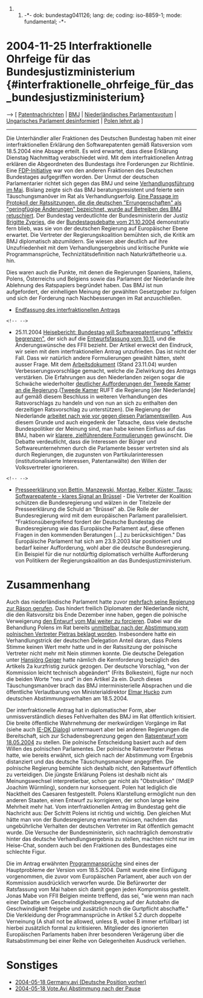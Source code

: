 1.  1.  -\*- dok: bundestag041126; lang: de; coding: iso-8859-1; mode:
        fundamental; -\*-

# 2004-11-25 Interfraktionelle Ohrfeige für das Bundesjustizministerium {#interfraktionelle_ohrfeige_für_das_bundesjustizministerium}

\--\> \[ [ Patentnachrichten](SwpatcninoDe "wikilink") \| [
BMJ](SwpatbmjDe "wikilink") \| [ Niederländisches
Parlamentsvotum](NlMot040701En "wikilink") \| [ Ungarisches Parlament
desinformiert](SwpathuEn "wikilink") \| [ Polen lehnt
ab](Polon0411De "wikilink") \]

------------------------------------------------------------------------

Die Unterhändler aller Fraktionen des Deutschen Bundestag haben mit
einer interfraktionellen Erklärung den Softwarepatenten gemäß
Ratsversion vom 18.5.2004 eine Absage erteilt. Es wird erwartet, dass
diese Erklärung Dienstag Nachmittag verabschiedet wird. Mit dem
interfraktionellen Antrag erklären die Abgeordneten des Bundestags ihre
Forderungen zur Richtlinie. Eine
[FDP-Initiative](http://swpat.ffii.org/papiere/europarl0309/fdp0405/index.de.html "wikilink")
war von den anderen Fraktionen des Deutschen Bundestages aufgegriffen
worden. Der Unmut der deutschen Parlamentarier richtet sich gegen das
BMJ und seine [ Verhandlungsführung im Mai](ConsDe040518De "wikilink").
Bislang zeigte sich das BMJ beratungsresistent und feierte sein
Täuschungsmanöver im Rat als Verhandlungserfolg. [ Eine Passage im
Protokoll der Ratssitzungen, die die deutschen \"Errungenschaften\" als
\"geringfügige Änderungen\" bezeichnet, wurde auf Betreiben des BMJ
retuschiert](Cons040707En "wikilink"). Der Bundestag verdeutlichte der
Bundesministerin der Justiz [ Brigitte
Zypries](BrigitteZypriesDe "wikilink"), die der [Bundestagsdebatte vom
21.10.2004](http://dip.bundestag.de/btp/15/15132.pdf "wikilink")
demonstrativ fern blieb, was sie von der deutschen Regierung auf
Europäischer Ebene erwartet. Die Vertreter der Regierungskoalition
bemühten sich, die Kritik am BMJ diplomatisch abzumildern. Sie wiesen
aber deutlich auf ihre Unzufriedenheit mit dem Verhandlungsergebnis und
kritische Punkte wie Programmansprüche, Technizitätsdefinition nach
Naturkräftetheorie u.a. hin.

Dies waren auch die Punkte, mit denen die Regierungen Spaniens,
Italiens, Polens, Österreichs und Belgiens sowie das Parlament der
Niederlande ihre Ablehnung des Ratspapiers begründet haben. Das BMJ ist
nun aufgefordert, der einhelligen Meinung der gewählten Gesetzgeber zu
folgen und sich der Forderung nach Nachbesserungen im Rat anzuschließen.

-   [Endfassung des interfraktionellen
    Antrags](http://www.kelber.de/doks/InterfraktionelleAntrag-Softwarepatente-Endfassung.pdf "wikilink")

```{=html}
<!-- -->
```
-   25.11.2004 [Heisebericht: Bundestag will Softwarepatentierung
    \"effektiv
    begrenzen\"](http://www.heise.de/newsticker/meldung/53663 "wikilink"),
    der sich auf die [Entwurfsfassung vom
    10.11.](http://swpat.ffii.org/papers/bundestag0411/bundestag0411interfraktionell.pdf "wikilink")
    und die Änderungswünsche des FFII bezieht. Der Artikel erweckt den
    Eindruck, wir seien mit dem interfraktionellen Antrag unzufrieden.
    Das ist nicht der Fall. Dass wir natürlich andere Formulierungen
    gewählt hätten, steht ausser Frage. Mit dem
    [Arbeitsdokument](http://swpat.ffii.org/papiere/bundestag0411/bundestag0411.pdf "wikilink")
    (Stand 23.11.04) wurden Verbesserungsvorschläge gemacht, welche die
    Zielwirkung des Antrags verstärken. Die Erfahrungen aus den
    Niederlanden zeigen sogar die Schwäche wiederholter [ deutlicher
    Aufforderungen der Tweede Kamer an die
    Regierung](NlMot040701En "wikilink").([Tweede Kamer](Die "wikilink")
    RUFT die Regierung \[der Niederlande\] auf gemäß diesem Beschluss in
    weiteren Verhandlungen des Ratsvorschlags zu handeln und von nun an
    sich zu enthalten den derzeitigen Ratsvorschlag zu unterstützen).
    Die Regierung der Niederlande [ arbeitet nach wie vor gegen diesen
    Parlamentswillen](Nlpl0411En "wikilink"). Aus diesem Grunde und auch
    eingedenk der Tatsache, dass viele deutsche Bundespolitiker der
    Meinung sind, man habe keinen Einfluss auf das BMJ, haben wir
    [klarere, zielführendere
    Formulierungen](http://swpat.ffii.org/papiere/bundestag0411/bundestag0411.pdf "wikilink")
    gewünscht. Die Debatte verdeutlicht, dass die Interessen der Bürger
    und Softwareunternehmen durch die Parlamente besser vertreten sind
    als durch Regierungen, die zugunsten von Partikularinteressen
    (institutionalisierte Interessen, Patentanwälte) den Willen der
    Volksvertreter ignorieren.

```{=html}
<!-- -->
```
-   [Presseerklärung von Bettin, Manzewski, Montag, Kelber, Küster,
    Tauss: Softwarepatente - klares Signal an
    Brüssel](http://www.grietje-bettin.de/cms/default/dok/49/49969.softwarepatente_klares_signal_des_deutsc.htm "wikilink") -
    Die Vertreter der Koalition schützen die Bundesregierung und wälzen
    in der Titelzeile der Presseerklärung die Schuld an \"Brüssel\" ab.
    Die Rolle der Bundesregierung wird mit dem europäischen Parlament
    parallelisiert. \"Fraktionsübergreifend fordert der Deutsche
    Bundestag die Bundesregierung wie das Europäische Parlament auf,
    diese offenen Fragen in den kommenden Beratungen \[\...\] zu
    berücksichtigen.\" Das Europäische Parlament hat sich am 23.9.2003
    klar positioniert und bedarf keiner Aufforderung, wohl aber die
    deutsche Bundesregierung. Ein Beispiel für die nur notdürftig
    diplomatisch verhüllte Aufforderung von Politikern der
    Regierungskoalition an das Bundesjustizministerium.

# Zusammenhang

Auch das niederländische Parlament hatte zuvor [ mehrfach seine
Regierung zur Räson gerufen](NlMot040701En "wikilink"). Das hindert
freilich Diplomaten der Niederlande nicht, die den Ratsvorsitz bis Ende
Dezember inne haben, gegen die polnische Verweigerung [ den Entwurf vom
Mai weiter zu forcieren](Nlpl0411En "wikilink"). Dabei war die
Behandlung Polens im Rat bereits [ unmittelbar nach der Abstimmung vom
polnischen Vertreter Pietras beklagt
worden](Pietras040520En "wikilink"). Insbesondere hatte ein
Verhandlungstrick der deutschen Delegation Anteil daran, dass Polens
Stimme keinen Wert mehr hatte und in der Ratssitzung der polnische
Vertreter nicht mehr mit Nein stimmen konnte. Die deutsche Delegation
unter [ Hansjörg Geiger](HansjoergGeigerDe "wikilink") hatte nämlich die
Kernforderung bezüglich des Artikels 2a kurzfristig zurück gezogen. Der
deutsche Vorschlag, \"von der Kommission leicht technisch abgeändert\"
(Frits Bolkestein), fügte nur noch die beiden Worte \"neu und\" in den
Artikel 2a ein. Durch dieses Täuschungsmanöver brach das BMJ
interministerielle Absprachen und die öffentliche Verlautbarung von
Ministerialdirektor [ Elmar Hucko](ElmarHuckoDe "wikilink") zum
deutschen Abstimmungsverhalten am 18.5.2004.

Der interfraktionelle Antrag hat in diplomatischer Form, aber
unmissverständlich dieses Fehlverhalten des BMJ im Rat öffentlich
kritisiert. Die breite öffentliche Wahrnehmung der merkwürdigen Vorgänge
im Rat (siehe auch [IE-DK
Dialog](http://swpat.ffii.org/letters/cons0406/repr/index.en.html#dk "wikilink"))
untermauert aber bei anderen Regierungen die Bereitschaft, sich zur
Schadensbegrenzung gegen den [ Ratsentwurf vom
18.05.2004](ConsRevers04En "wikilink") zu stellen. Die polnische
Entscheidung basiert auch auf dem Willen des polnischen Parlamentes. Der
polnische Ratsvertreter Pietras hatte, wie bereits erwähnt, sich gleich
nach der Abstimmung vom Ergebnis distanziert und das deutsche
Täuschungsmanöver angegriffen. Die polnische Regierung bemühte sich
deshalb nicht, den Ratsentwurf öffentlich zu verteidigen. Die jüngste
Erklärung Polens ist deshalb nicht als Meinungswechsel interpretierbar,
schon gar nicht als \"Obstruktion\" (!MdEP Joachim Würmling), sondern
nur konsequent. Polen hat lediglich die Nacktheit des Caesaren
festgestellt. Polens Klarstellung ermöglicht nun den anderen Staaten,
einen Entwurf zu korrigieren, der schon lange keine Mehrheit mehr hat.
Vom interfraktionellen Antrag im Bundestag geht die Nachricht aus: Der
Schritt Polens ist richtig und wichtig. Den gleichen Mut hätte man von
der Bundesregierung erwarten müssen, nachdem das ungebührliche Verhalten
der deutschen Vertreter im Rat öffentlich gemacht wurde. Die Versuche
der Bundesministerin, sich nachträglich demonstrativ hinter das deutsche
Verhandlungsergebnis zu stellen, machten nicht nur im Heise-Chat,
sondern auch bei den Fraktionen des Bundestages eine schlechte Figur.

Die im Antrag erwähnten [ Programmansprüche](ProgramClaimsEn "wikilink")
sind eines der Hauptprobleme der Version vom 18.5.2004. Damit wurde eine
Einfügung vorgenommen, die zuvor vom Europäischen Parlament, aber auch
von der Kommission ausdrücklich verworfen wurde. Die Befürworter der
Ratsfassung vom Mai haben sich damit gegen jeden Kompromiss gestellt.
Jonas Mabe von FFII Belgien meinte treffend, das sei, \"wie wenn man
nach einer Debatte um Geschwindigkeitsbegrenzung auf der Autobahn die
Geschwindigkeit freigebe und zusätzlich noch die Gurtpflicht
abschaffe.\" Die Verkleidung der Programmansprüche in Artikel 5.2 durch
doppelte Verneinung (A shall not be allowed, unless B, wobei B immer
erfüllbar) ist hierbei zusätzlich formal zu kritisieren. Mitglieder des
ignorierten Europäischen Parlaments haben ihrer besonderen Verägerung
über die Ratsabstimmung bei einer Reihe von Gelegenheiten Ausdruck
verliehen.

# Sonstiges

-   [2004-05-18 Germany.avi (Deutsche Position
    vorher)](http://christian-leber.de/~ijuz/bkaindl/Germany.avi "wikilink")
-   [2004-05-18 Vote.Avi Abstimmung nach der
    Pause](http://christian-leber.de/~ijuz/bkaindl/Vote.avi "wikilink")

